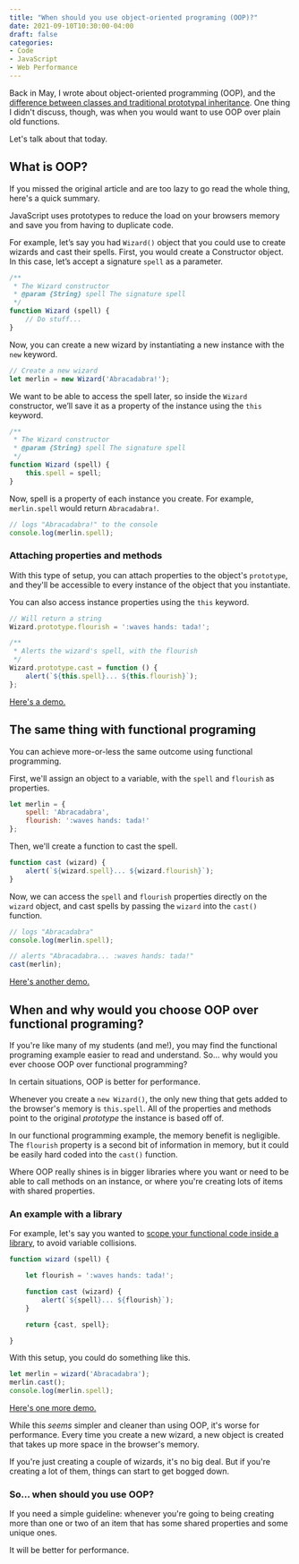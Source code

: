 ```yaml
---
title: "When should you use object-oriented programing (OOP)?"
date: 2021-09-10T10:30:00-04:00
draft: false
categories:
- Code
- JavaScript
- Web Performance
---
```


Back in May, I wrote about object-oriented programming (OOP), and the [difference between classes and traditional prototypal inheritance](/classes-vs.-prototypal-inheritance-in-vanilla-js/). One thing I didn't discuss, though, was when you would want to use OOP over plain old functions.

Let's talk about that today.

## What is OOP?

If you missed the original article and are too lazy to go read the whole thing, here's a quick summary.

JavaScript uses prototypes to reduce the load on your browsers memory and save you from having to duplicate code.

For example, let’s say you had `Wizard()` object that you could use to create wizards and cast their spells. First, you would create a Constructor object. In this case, let’s accept a signature `spell` as a parameter.

```js
/**
 * The Wizard constructor
 * @param {String} spell The signature spell
 */
function Wizard (spell) {
	// Do stuff...
}
```

Now, you can create a new wizard by instantiating a new instance with the `new` keyword.

```js
// Create a new wizard
let merlin = new Wizard('Abracadabra!');
```

We want to be able to access the spell later, so inside the `Wizard` constructor, we’ll save it as a property of the instance using the `this` keyword.

```js
/**
 * The Wizard constructor
 * @param {String} spell The signature spell
 */
function Wizard (spell) {
	this.spell = spell;
}
```

Now, spell is a property of each instance you create. For example, `merlin.spell` would return `Abracadabra!`.

```js
// logs "Abracadabra!" to the console
console.log(merlin.spell);
```

### Attaching properties and methods

With this type of setup, you can attach properties to the object's `prototype`, and they'll be accessible to every instance of the object that you instantiate.

You can also access instance properties using the `this` keyword.

```js
// Will return a string
Wizard.prototype.flourish = ':waves hands: tada!';

/**
 * Alerts the wizard's spell, with the flourish
 */
Wizard.prototype.cast = function () {
	alert(`${this.spell}... ${this.flourish}`);
};
```

[Here's a demo.](https://codepen.io/cferdinandi/pen/XWMpNMR)

## The same thing with functional programing

You can achieve more-or-less the same outcome using functional programming.

First, we'll assign an object to a variable, with the `spell` and `flourish` as properties.

```js
let merlin = {
	spell: 'Abracadabra',
	flourish: ':waves hands: tada!'
};
```

Then, we'll create a function to cast the spell.

```js
function cast (wizard) {
	alert(`${wizard.spell}... ${wizard.flourish}`);
}
```

Now, we can access the `spell` and `flourish` properties directly on the `wizard` object, and cast spells by passing the `wizard` into the `cast()` function.

```js
// logs "Abracadabra"
console.log(merlin.spell);

// alerts "Abracadabra... :waves hands: tada!"
cast(merlin);
```

[Here's another demo.](https://codepen.io/cferdinandi/pen/jOwmEQa)

## When and why would you choose OOP over functional programing?

If you're like many of my students (and me!), you may find the functional programing example easier to read and understand. So... why would you ever choose OOP over functional programming?

In certain situations, OOP is better for performance.

Whenever you create a `new Wizard()`, the only new thing that gets added to the browser's memory is `this.spell`. All of the properties and methods point to the original _prototype_ the instance is based off of.

In our functional programming example, the memory benefit is negligible. The `flourish` property is a second bit of information in memory, but it could be easily hard coded into the `cast()` function.

Where OOP really shines is in bigger libraries where you want or need to be able to call methods on an instance, or where you're creating lots of items with shared properties.

### An example with a library

For example, let's say you wanted to [scope your functional code inside a library](/how-scope-works-in-javascript/), to avoid variable collisions.

```js
function wizard (spell) {

	let flourish = ':waves hands: tada!';

	function cast (wizard) {
		alert(`${spell}... ${flourish}`);
	}

	return {cast, spell};

}
```

With this setup, you could do something like this.

```js
let merlin = wizard('Abracadabra');
merlin.cast();
console.log(merlin.spell);
```

[Here's one more demo.](https://codepen.io/cferdinandi/pen/XWgRbJO)

While this _seems_ simpler and cleaner than using OOP, it's worse for performance. Every time you create a new wizard, a new object is created that takes up more space in the browser's memory.

If you're just creating a couple of wizards, it's no big deal. But if you're creating a lot of them, things can start to get bogged down.

### So... when should you use OOP?

If you need a simple guideline: whenever you're going to being creating more than one or two of an item that has some shared properties and some unique ones.

It will be better for performance.